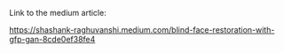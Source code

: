 Link to the medium article:

https://shashank-raghuvanshi.medium.com/blind-face-restoration-with-gfp-gan-8cde0ef38fe4